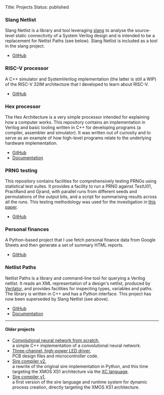 Title: Projects
Status: published

### Slang Netlist

Slang Netlist is a library and tool leveraging [slang](https://sv-lang.com) to
analyse the source-level static connectivity of a System Verilog design and is
intended to be a replacement for Netlist Paths (see below). Slang Netlist is
included as a tool in the slang project.

- [GitHub](https://github.com/MikePopoloski/slang)

### RISC-V processor

A C++ simulator and SystemVerilog implementation (the latter is still a WIP) of
the RISC-V 32IM architecture that I developed to learn about RISC-V.

- [GitHub](https://github.com/jameshanlon/riscv-processor)

### Hex processor

The Hex Architecture is a very simple processor intended for explaining how a
computer works. This repository contains an implementation in Verilog and basic
tooling written in C++ for developing programs (a compiler, assembler and
simulator). It was written out of curiosity and to serve as an example of how
high-level programs relate to the underlying hardware implementation.

- [GitHub](https://github.com/jameshanlon/hex-processor)
- [Documentation](https://jameshanlon.github.io/hex-processor)

### PRNG testing

This repository contains facilities for comprehensively testing PRNGs using
statistical test suites. It provides a facility to run a PRNG against TestU01,
PractRand and Gjrand, with parallel runs from different seeds and permutations
of the output bits, and a script for summarising results across all the runs.
This testing methodology was used for the investigation in [this
paper](https://arxiv.org/abs/2203.04058).

- [GitHub](https://github.com/jameshanlon/prng-testing)

### Personal finances

A Python-based project that I use fetch personal finance data from Google
Sheets and then generate a set of summary HTML reports.

- [GitHub](https://github.com/jameshanlon/finances)

### Netlist Paths

Netlist Paths is a library and command-line tool for querying a Verilog
netlist. It reads an XML representation of a design's netlist, produced by
[Verilator](https://www.veripool.org/projects/verilator), and provides
facilities for inspecting types, variables and paths. The library is written in
C++ and has a Python interface. This project has now been superseded by Slang
Netlist (see above).

- [GitHub](https://github.com/jameshanlon/netlist-paths)
- [Documentation](https://jameshanlon.github.io/netlist-paths)

<hr>

#### Older projects

- [Convolutional neural network from scratch](https://github.com/jameshanlon/convolutional-neural-network),<br>
  a simple C++ implementation of a convolutional neural network.
- [Three-channel, high-power LED driver](https://github.com/jameshanlon/3C-HP-LED-driver),<br>
  PCB design files and microcontroller code.
- [Sire compiler v2](https://github.com/jameshanlon/tool_sire),<br>
  a rewrite of the original sire implementation in Python, and this time
  targeting the XMOS XS1 architecture via the
  [XC language](/the-xc-programming-language.html).
- [Sire compiler v1](https://github.com/jameshanlon/sire),<br>
  a first version of the sire language and runtime system for dynamic process
  creation, directly targeting the XMOS XS1 architecture.
